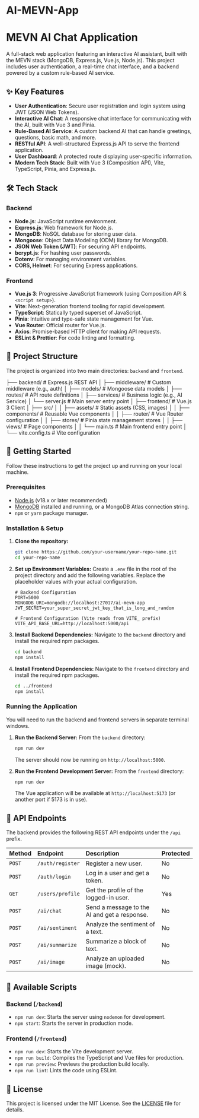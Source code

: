 # AI-MEVN-App
# MEVN AI Chat Application

A full-stack web application featuring an interactive AI assistant, built with the MEVN stack (MongoDB, Express.js, Vue.js, Node.js). This project includes user authentication, a real-time chat interface, and a backend powered by a custom rule-based AI service.

<!-- Add a link to your live demo here -->
<!-- ##  लाइव डेमो

[your-app-url.com](https://your-app-url.com) -->

## ✨ Key Features

-   **User Authentication**: Secure user registration and login system using JWT (JSON Web Tokens).
-   **Interactive AI Chat**: A responsive chat interface for communicating with the AI, built with Vue 3 and Pinia.
-   **Rule-Based AI Service**: A custom backend AI that can handle greetings, questions, basic math, and more.
-   **RESTful API**: A well-structured Express.js API to serve the frontend application.
-   **User Dashboard**: A protected route displaying user-specific information.
-   **Modern Tech Stack**: Built with Vue 3 (Composition API), Vite, TypeScript, Pinia, and Express.js.

## 🛠️ Tech Stack

### Backend

-   **Node.js**: JavaScript runtime environment.
-   **Express.js**: Web framework for Node.js.
-   **MongoDB**: NoSQL database for storing user data.
-   **Mongoose**: Object Data Modeling (ODM) library for MongoDB.
-   **JSON Web Token (JWT)**: For securing API endpoints.
-   **bcrypt.js**: For hashing user passwords.
-   **Dotenv**: For managing environment variables.
-   **CORS, Helmet**: For securing Express applications.

### Frontend

-   **Vue.js 3**: Progressive JavaScript framework (using Composition API & `<script setup>`).
-   **Vite**: Next-generation frontend tooling for rapid development.
-   **TypeScript**: Statically typed superset of JavaScript.
-   **Pinia**: Intuitive and type-safe state management for Vue.
-   **Vue Router**: Official router for Vue.js.
-   **Axios**: Promise-based HTTP client for making API requests.
-   **ESLint & Prettier**: For code linting and formatting.

## 📂 Project Structure

The project is organized into two main directories: `backend` and `frontend`.

├── backend/ # Express.js REST API
│ ├── middleware/ # Custom middleware (e.g., auth)
│ ├── models/ # Mongoose data models
│ ├── routes/ # API route definitions
│ ├── services/ # Business logic (e.g., AI Service)
│ └── server.js # Main server entry point
│
├── frontend/ # Vue.js 3 Client
│ ├── src/
│ │ ├── assets/ # Static assets (CSS, images)
│ │ ├── components/ # Reusable Vue components
│ │ ├── router/ # Vue Router configuration
│ │ ├── stores/ # Pinia state management stores
│ │ ├── views/ # Page components
│ │ └── main.ts # Main frontend entry point
│ └── vite.config.ts # Vite configuration


## 🚀 Getting Started

Follow these instructions to get the project up and running on your local machine.

### Prerequisites

-   [Node.js](https://nodejs.org/) (v18.x or later recommended)
-   [MongoDB](https://www.mongodb.com/try/download/community) installed and running, or a MongoDB Atlas connection string.
-   `npm` or `yarn` package manager.

### Installation & Setup

1.  **Clone the repository:**
    ```bash
    git clone https://github.com/your-username/your-repo-name.git
    cd your-repo-name
    ```

2.  **Set up Environment Variables:**
    Create a `.env` file in the root of the project directory and add the following variables. Replace the placeholder values with your actual configuration.

    ```env
    # Backend Configuration
    PORT=5000
    MONGODB_URI=mongodb://localhost:27017/ai-mevn-app
    JWT_SECRET=your_super_secret_jwt_key_that_is_long_and_random

    # Frontend Configuration (Vite reads from VITE_ prefix)
    VITE_API_BASE_URL=http://localhost:5000/api
    ```

3.  **Install Backend Dependencies:**
    Navigate to the `backend` directory and install the required npm packages.
    ```bash
    cd backend
    npm install
    ```

4.  **Install Frontend Dependencies:**
    Navigate to the `frontend` directory and install the required npm packages.
    ```bash
    cd ../frontend
    npm install
    ```

### Running the Application

You will need to run the backend and frontend servers in separate terminal windows.

1.  **Run the Backend Server:**
    From the `backend` directory:
    ```bash
    npm run dev
    ```
    The server should now be running on `http://localhost:5000`.

2.  **Run the Frontend Development Server:**
    From the `frontend` directory:
    ```bash
    npm run dev
    ```
    The Vue application will be available at `http://localhost:5173` (or another port if 5173 is in use).

## 📝 API Endpoints

The backend provides the following REST API endpoints under the `/api` prefix.

| Method | Endpoint             | Description                      | Protected |
| :----- | :------------------- | :------------------------------- | :-------- |
| `POST` | `/auth/register`     | Register a new user.             | No        |
| `POST` | `/auth/login`        | Log in a user and get a token.   | No        |
| `GET`  | `/users/profile`     | Get the profile of the logged-in user. | Yes       |
| `POST` | `/ai/chat`           | Send a message to the AI and get a response. | No        |
| `POST` | `/ai/sentiment`      | Analyze the sentiment of a text. | No        |
| `POST` | `/ai/summarize`      | Summarize a block of text.       | No        |
| `POST` | `/ai/image`          | Analyze an uploaded image (mock).| No        |


## 📜 Available Scripts

### Backend (`/backend`)

-   `npm run dev`: Starts the server using `nodemon` for development.
-   `npm start`: Starts the server in production mode.

### Frontend (`/frontend`)

-   `npm run dev`: Starts the Vite development server.
-   `npm run build`: Compiles the TypeScript and Vue files for production.
-   `npm run preview`: Previews the production build locally.
-   `npm run lint`: Lints the code using ESLint.

## 📄 License

This project is licensed under the MIT License. See the [LICENSE](LICENSE.md) file for details.
